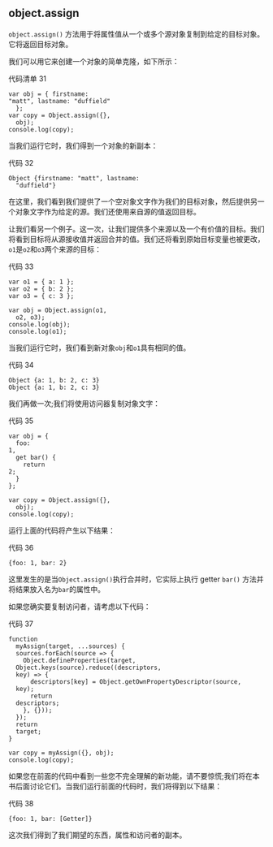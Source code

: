 ## object.assign

`object.assign()` 方法用于将属性值从一个或多个源对象复制到给定的目标对象。它将返回目标对象。

我们可以用它来创建一个对象的简单克隆，如下所示：

代码清单 31

```
var obj = { firstname:
"matt", lastname: "duffield"
  };
var copy = Object.assign({},
  obj);
console.log(copy);

```

当我们运行它时，我们得到一个对象的新副本：

代码 32

```
Object {firstname: "matt", lastname:
  "duffield"}

```

在这里，我们看到我们提供了一个空对象文字作为我们的目标对象，然后提供另一个对象文字作为给定的源。我们还使用来自源的值返回目标。

让我们看另一个例子。这一次，让我们提供多个来源以及一个有价值的目标。我们将看到目标将从源接收值并返回合并的值。我们还将看到原始目标变量也被更改，`o1`是`o2`和`o3`两个来源的目标：

代码 33

```
var o1 = { a: 1 };
var o2 = { b: 2 };
var o3 = { c: 3 };

var obj = Object.assign(o1,
  o2, o3);
console.log(obj); 
console.log(o1);

```

当我们运行它时，我们看到新对象`obj`和`o1`具有相同的值。

代码 34

```
Object {a: 1, b: 2, c: 3}
Object {a: 1, b: 2, c: 3}

```

我们再做一次;我们将使用访问器复制对象文字：

代码 35

```
var obj = {
  foo:
1,
  get bar() {
    return
2;
  }
};

var copy = Object.assign({},
  obj); 
console.log(copy); 

```

运行上面的代码将产生以下结果：

代码 36

```
{foo: 1, bar: 2} 

```

这里发生的是当`Object.assign()`执行合并时，它实际上执行 getter `bar()` 方法并将结果放入名为`bar`的属性中。

如果您确实要复制访问者，请考虑以下代码：

代码 37

```
function
  myAssign(target, ...sources) {
  sources.forEach(source => {
    Object.defineProperties(target,
  Object.keys(source).reduce((descriptors,
  key) => {
      descriptors[key] = Object.getOwnPropertyDescriptor(source,
  key);
      return
  descriptors;
    }, {}));
  });
  return
  target;
}

var copy = myAssign({}, obj);
console.log(copy); 

```

如果您在前面的代码中看到一些您不完全理解的新功能，请不要惊慌;我们将在本书后面讨论它们。当我们运行前面的代码时，我们将得到以下结果：

代码 38

```
{foo: 1, bar: [Getter]}

```

这次我们得到了我们期望的东西，属性和访问者的副本。